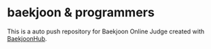 # baekjoon & programmers
This is a auto push repository for Baekjoon Online Judge created with [BaekjoonHub](https://github.com/BaekjoonHub/BaekjoonHub).

